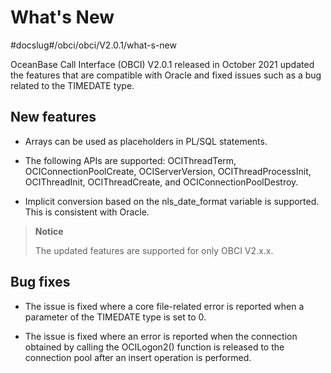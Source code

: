 # What's New

#docslug#/obci/obci/V2.0.1/what-s-new

OceanBase Call Interface (OBCI) V2.0.1 released in October 2021 updated the features that are compatible with Oracle and fixed issues such as a bug related to the TIMEDATE type.

## New features

* Arrays can be used as placeholders in PL/SQL statements.

* The following APIs are supported: OCIThreadTerm, OCIConnectionPoolCreate, OCIServerVersion, OCIThreadProcessInit, OCIThreadInit, OCIThreadCreate, and OCIConnectionPoolDestroy.

* Implicit conversion based on the nls_date_format variable is supported. This is consistent with Oracle.

> **Notice**
>
> The updated features are supported for only OBCI V2.x.x.
  
## Bug fixes

* The issue is fixed where a core file-related error is reported when a parameter of the TIMEDATE type is set to 0.

* The issue is fixed where an error is reported when the connection obtained by calling the OCILogon2() function is released to the connection pool after an insert operation is performed.
